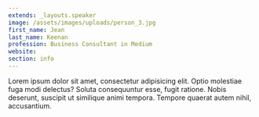 ```yaml
---
extends: _layouts.speaker
image: /assets/images/uploads/person_3.jpg
first_name: Jean
last_name: Keenan
profession: Business Consultant in Medium
website:
section: info
---
```

Lorem ipsum dolor sit amet, consectetur adipisicing elit. Optio molestiae fuga modi delectus? Soluta consequuntur esse, fugit ratione. Nobis deserunt, suscipit ut similique animi tempora. Tempore quaerat autem nihil, accusantium.